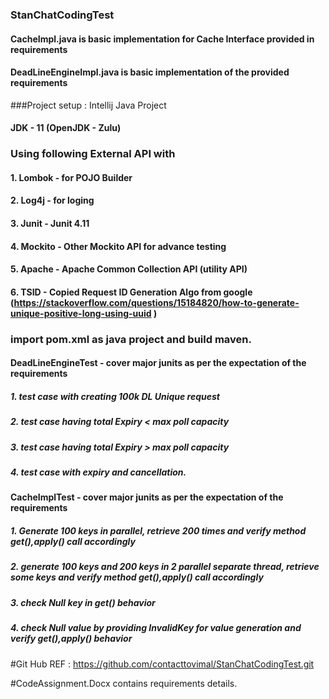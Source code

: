 ### StanChatCodingTest

#### CacheImpl.java is basic implementation for Cache Interface provided in requirements
#### DeadLineEngineImpl.java is basic implementation of the provided requirements

###Project setup : Intellij Java Project
#### JDK - 11 (OpenJDK - Zulu)

### Using following External API with
#### 1. Lombok  - for POJO Builder
#### 2. Log4j   - for loging
#### 3. Junit   - Junit 4.11
#### 4. Mockito - Other Mockito API for advance testing
#### 5. Apache  - Apache Common Collection API (utility API)
#### 6. TSID    - Copied Request ID Generation Algo from google  (https://stackoverflow.com/questions/15184820/how-to-generate-unique-positive-long-using-uuid )

### import pom.xml as java project and build maven.

#### DeadLineEngineTest - cover major junits as per the expectation of the requirements
#####  1. test case with creating 100k DL Unique request
#####  2. test case having total Expiry <  max poll capacity
#####  3. test case having total Expiry >  max poll capacity
#####  4. test case with expiry and cancellation.

#### CacheImplTest - cover major junits as per the expectation of the requirements
#####  1. Generate 100 keys in parallel, retrieve 200 times and verify method get(),apply() call accordingly
#####  2. generate 100 keys and 200 keys in 2 parallel separate thread, retrieve some keys and verify method get(),apply() call accordingly 
#####  3. check Null key in get() behavior
#####  4. check Null value by providing InvalidKey for value generation and verify get(),apply() behavior


#Git Hub REF : https://github.com/contacttovimal/StanChatCodingTest.git

#CodeAssignment.Docx contains requirements details.